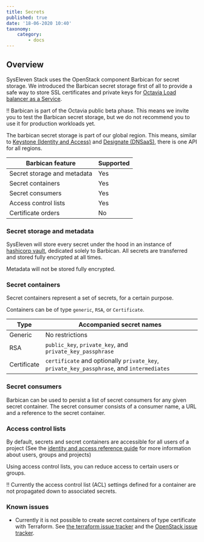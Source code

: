 ```yaml
---
title: Secrets
published: true
date: '18-06-2020 10:40'
taxonomy:
    category:
        - docs
---
```


## Overview

SysEleven Stack uses the OpenStack component Barbican for secret storage. We introduced the Barbican secret storage first of all to provide a safe way to store SSL certificates and private keys for [Octavia Load balancer as a Service](../08.Network/02.lbaas/docs.en.md). 

!! Barbican is part of the Octavia public beta phase. This means we invite you to test the Barbican secret storage, but we do not recommend you to use it for production workloads yet.

The barbican secret storage is part of our global region. This means, similar to [Keystone (Identity and Access)](../01.identity-and-access/docs.en.md) and [Designate (DNSaaS)](../07.dns/docs.en.md), there is one API for all regions.

Barbican feature                     | Supported
-------------------------------------|-------------
Secret storage and metadata          | Yes
Secret containers                    | Yes
Secret consumers                     | Yes
Access control lists                 | Yes
Certificate orders                   | No

### Secret storage and metadata

SysEleven will store every secret under the hood in an instance of [hashicorp vault](www.vaultproject.io), dedicated solely to Barbican. All secrets are transferred and stored fully encrypted at all times.

Metadata will not be stored fully encrypted.

### Secret containers

Secret containers represent a set of secrets, for a certain purpose.

Containers can be of type `generic`, `RSA`, or `Certificate`.

Type              | Accompanied secret names
------------------|----------------------------
Generic           | No restrictions
RSA               | `public_key`, `private_key`, and `private_key_passphrase`
Certificate       | `certificate` and optionally `private_key`, `private_key_passphrase`, and `intermediates`

### Secret consumers

Barbican can be used to persist a list of secret consumers for any given secret container. The secret consumer consists of a consumer name, a URL and a reference to the secret container.

### Access control lists

By default, secrets and secret containers are accessible for all users of a project (See the [identity and access reference guide](../01.identity-and-access/docs.en.md) for more information about users, groups and projects)

Using access control lists, you can reduce access to certain users or groups.

!! Currently the access control list (ACL) settings defined for a container are not propagated down to associated secrets.

### Known issues

- Currently it is not possible to create secret containers of type certificate with Terraform. See [the terraform issue tracker](https://github.com/terraform-providers/terraform-provider-openstack/issues/1005) and the [OpenStack issue tracker](https://storyboard.openstack.org/#!/story/2007629).